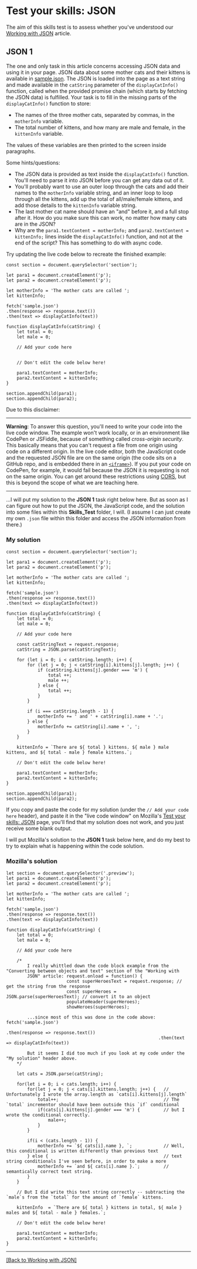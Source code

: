 # Test your skills: JSON

The aim of this skills test is to assess whether you've understood our [Working with JSON](https://github.com/AndrewSRea/My_Learning_Port/tree/main/JavaScript/Intro_JS_Objects/Working_with_JSON#working-with-json) article.

## JSON 1

The one and only task in this article concerns accessing JSON data and using it in your page. JSON data about some mother cats and their kittens is available in [sample.json](https://github.com/mdn/learning-area/blob/master/javascript/oojs/tasks/json/sample.json). The JSON is loaded into the page as a text string and made available in the `catString` parameter of the `displayCatInfo()` function, called when the provided promise chain (which starts by fetching the JSON data) is fulfilled. Your task is to fill in the missing parts of the `displayCatInfo()` function to store:

* The names of the three mother cats, separated by commas, in the `motherInfo` variable.
* The total number of kittens, and how many are male and female, in the `kittenInfo` variable.

The values of these variables are then printed to the screen inside paragraphs.

Some hints/questions:

* The JSON data is provided as text inside the `displayCatInfo()` function. You'll need to parse it into JSON before you can get any data out of it.
* You'll probably want to use an outer loop through the cats and add their names to the `motherInfo` variable string, and an inner loop to loop through all the kittens, add up the total of all/male/female kittens, and add those details to the `kittenInfo` variable string. 
* The last mother cat name should have an "and" before it, and a full stop after it. How do you make sure this can work, no matter how many cats are in the JSON?
* Why are the `para1.textContent = motherInfo;` and `para2.textContent = kittenInfo;` lines inside the `displayCatInfo()` function, and not at the end of the script? This has something to do with async code.

Try updating the live code below to recreate the finished example:
```
const section = document.querySelector('section');

let para1 = document.createElement('p');
let para2 = document.createElement('p');

let motherInfo = 'The mother cats are called ';
let kittenInfo;

fetch('sample.json')
.then(response => response.text())
.then(text => displayCatInfo(text))

function displayCatInfo(catString) {
    let total = 0;
    let male = 0;

    // Add your code here


    // Don't edit the code below here!

    para1.textContent = motherInfo;
    para2.textContent = kittenInfo;
}

section.appendChild(para1);
section.appendChild(para2);
```
Due to this disclaimer:

<hr>

**Warning**: To answer this question, you'll need to write your code into the live code window. The example won't work locally, or in an environment like CodePen or JSFiddle, because of something called *cross-origin security*. This basically means that you can't request a file from one origin using code on a different origin. In the live code editor, both the JavaScript code and the requested JSON file are on the same origin (the code sits on a GitHub repo, and is embedded there in an [`<iframe>`](https://developer.mozilla.org/en-US/docs/Web/HTML/Element/iframe)). If you put your code on CodePen, for example, it would fail because the JSON it is requesting is not on the same origin. You can get around these restrictions using [CORS](https://developer.mozilla.org/en-US/docs/Web/HTTP/CORS), but this is beyond the scope of what we are teaching here.

<hr>

...I will put my solution to the **JSON 1** task right below here. But as soon as I can figure out how to put the JSON, the JavaScript code, and the solution into some files within this **Skills_Test** folder, I will. (I assume I can just create my own `.json` file within this folder and access the JSON information from there.)

### My solution

```
const section = document.querySelector('section');

let para1 = document.createElement('p');
let para2 = document.createElement('p');

let motherInfo = 'The mother cats are called ';
let kittenInfo;

fetch('sample.json')
.then(response => response.text())
.then(text => displayCatInfo(text))

function displayCatInfo(catString) {
    let total = 0;
    let male = 0;

    // Add your code here

    const catStringText = request.response;
    catString = JSON.parse(catStringText);

    for (let i = 0; i < catString.length; i++) {
        for (let j = 0; j < catString[i].kittens[j].length; j++) {
            if (catString.kittens[j].gender === 'm') {
                total ++;
                male ++;
            } else {
                total ++;
            }
        }

        if (i === catString.length - 1) {
            motherInfo += ' and ' + catString[i].name + '.';
        } else {
            motherInfo += catString[i].name + ', ';
        }
    }

    kittenInfo = `There are ${ total } kittens. ${ male } male kittens, and ${ total - male } female kittens.`;

    // Don't edit the code below here!

    para1.textContent = motherInfo;
    para2.textContent = kittenInfo;
}

section.appendChild(para1);
section.appendChild(para2);
```
If you copy and paste the code for my solution (under the `// Add your code here` header), and paste it in the "live code window" on Mozilla's [Test your skills: JSON](https://developer.mozilla.org/en-US/docs/Learn/JavaScript/Objects/Test_your_skills:_JSON) page, you'll find that my solution does not work, and you just receive some blank output.

I will put Mozilla's solution to the **JSON 1** task below here, and do my best to try to explain what is happening within the code solution.

### Mozilla's solution

```
let section = document.querySelector('.preview');
let para1 = document.createElement('p');
let para2 = document.createElement('p');

let motherInfo = 'The mother cats are called ';
let kittenInfo;

fetch('sample.json')
.then(response => response.text())
.then(text => displayCatInfo(text))

function displayCatInfo(catString) {
    let total = 0;
    let male = 0;

    // Add your code here

    /* 
        I really whittled down the code block example from the "Converting between objects and text" section of the "Working with
        JSON" article: request.onload = function() {
                       const superHeroesText = request.response; // get the string from the response
                       const superHeroes = JSON.parse(superHeroesText); // convert it to an object
                       populateHeader(superHeroes);
                       showHeroes(superHeroes);
        
        ...since most of this was done in the code above: fetch('sample.json')
                                                          .then(response => response.text())
                                                          .then(text => displayCatInfo(text))

        But it seems I did too much if you look at my code under the "My solution" header above.
    */

    let cats = JSON.parse(catString);

    for(let i = 0; i < cats.length; i++) {
        for(let j = 0; j < cats[i].kittens.length; j++) {   // Unfortunately I wrote the array.length as `cats[i].kittens[j].length`
            total++;                                        // The `total` incrementor should have been outside this `if` conditional
            if(cats[i].kittens[j].gender === 'm') {         // but I wrote the conditional correctly.
                male++;
            }
        }

        if(i < (cats.length - 1)) {
            motherInfo += `${ cats[i].name }, `;            // Well, this conditional is written differently than previous text
        } else {                                            // text string conditionals I've seen before, in order to make a more
            motherInfo += `and ${ cats[i].name }.`;         // semantically correct text string.
        }
    }

    // But I did write this text string correctly -- subtracting the `male`s from the `total` for the amount of `female` kittens.

    kittenInfo  = `There are ${ total } kittens in total, ${ male } males and ${ total - male } females.`;

    // Don't edit the code below here!

    para1.textContent = motherInfo;
    para2.textContent = kittenInfo;
}
```

<hr>

[[Back to Working with JSON]](https://github.com/AndrewSRea/My_Learning_Port/tree/main/JavaScript/Intro_JS_Objects/Working_with_JSON#working-with-json)